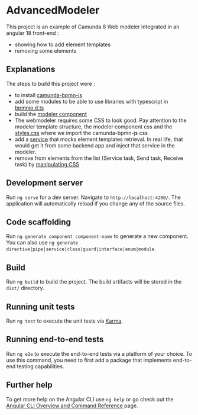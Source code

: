 # AdvancedModeler

This project is an example of Camunda 8 Web modeler integrated in an angular 18 front-end :
- showing how to add element templates
- removing some elements 

## Explanations

The steps to build this project were :
- to install [camunda-bpmn-js](https://www.npmjs.com/package/camunda-bpmn-js)
- add some modules to be able to use libraries with typescript in [bpmnio.d.ts](src/bpmnio.d.ts)
- build the [modeler component](src/app/modeler/modeler.component.ts)
- The webmodeler requires some CSS to look good. Pay attention to the modeler template structure, the modeler component css and the [styles.css](src/styles.css#L3) where we import the camunda-bpmn-js css 
- add a [service](src/app/services/elementtemplates.service.ts) that mocks element templates retrieval. In real life, that would get it from some backend app and inject that service in the modeler.
- remove from elements from the list (Service task, Send task, Receive task) by [manipulating CSS](src/styles.css#L25)

## Development server

Run `ng serve` for a dev server. Navigate to `http://localhost:4200/`. The application will automatically reload if you change any of the source files.

## Code scaffolding

Run `ng generate component component-name` to generate a new component. You can also use `ng generate directive|pipe|service|class|guard|interface|enum|module`.

## Build

Run `ng build` to build the project. The build artifacts will be stored in the `dist/` directory.

## Running unit tests

Run `ng test` to execute the unit tests via [Karma](https://karma-runner.github.io).

## Running end-to-end tests

Run `ng e2e` to execute the end-to-end tests via a platform of your choice. To use this command, you need to first add a package that implements end-to-end testing capabilities.

## Further help

To get more help on the Angular CLI use `ng help` or go check out the [Angular CLI Overview and Command Reference](https://angular.dev/tools/cli) page.
